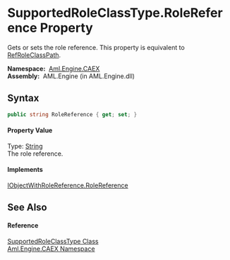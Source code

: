 SupportedRoleClassType.RoleReference Property
=============================================
Gets or sets the role reference. This property is equivalent to [RefRoleClassPath][1].

  **Namespace:**  [Aml.Engine.CAEX][2]  
  **Assembly:**  AML.Engine (in AML.Engine.dll)

Syntax
------

```csharp
public string RoleReference { get; set; }
```

#### Property Value
Type: [String][3]  
The role reference.
#### Implements
[IObjectWithRoleReference.RoleReference][4]  


See Also
--------

#### Reference
[SupportedRoleClassType Class][5]  
[Aml.Engine.CAEX Namespace][2]  

[1]: RefRoleClassPath.md
[2]: ../README.md
[3]: https://docs.microsoft.com/dotnet/api/system.string
[4]: ../IObjectWithRoleReference/RoleReference.md
[5]: README.md
[6]: https://www.automationml.org
[7]: ../../icons/logoShade.png